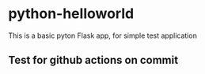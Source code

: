 # python-helloworld

This is a basic pyton Flask app, for simple test application

## Test for github actions on commit
